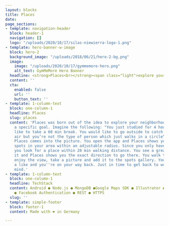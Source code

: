 ```yaml
---
layout: blocks
title: Places
date: 
page_sections:
- template: navigation-header
  block: header-1
  navigation: []
  logo: "/uploads/2020/10/17/silas-niewierra-logo-1.png"
- template: hero-banner-w-image
  block: hero-2
  background_image: "/uploads/2018/06/21/hero-2-bg.png"
  image:
    image: "/uploads/2020/10/17/gymmemore-hero.png"
    alt_text: GymMeMore Hero Banner
  headline: <strong>Places<br></strong><span class="light">explore your neighborhood</span>
  content: ''
  cta:
    enabled: false
    url: ''
    button_text: ''
- template: 1-column-text
  block: one-column-1
  headline: Places
  slug: places
  content: 'Places was born out of the idea to explore your neighborhood but with
    a specific goal. Imagine the following: "You just studied for 4 hours and would
    like to take a 60 min break. You would like to go outside to catch some fresh
    air but you’re not the type of person which just walks in a circle“. That’s where
    Places comes into the picture. You open the app and Places shows you beautiful
    spots in your area within an adjustable radius. Since you only have a 60 min Break,
    you look for a place within 20 min walking distance. You see a great place, select
    it and Places shows you the exact direction to go there. You walk to the spot,
    enjoy the view, take a picture and add it to the spots gallery. You give the place
    a like and you''re on your way back. Just in time to get back to work with a fresh
    mind.'
- template: 1-column-text
  block: one-column-1
  headline: TechStack
  content: Android ● Node.js ● MongoDB ●Google Maps SDK ● Illustrator ● Photoshop
    ● Facebook Authentication ● REST ● HTTPS
  slug: ''
- template: simple-footer
  block: footer-1
  content: Made with ❤︎ in Germany

---
```

